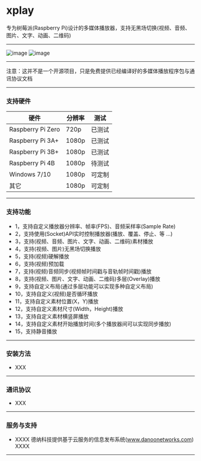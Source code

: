 # xplay

专为树莓派(Raspberry Pi)设计的多媒体播放器，支持无黑场切换(视频、音频、图片、文字、动画、二维码)

---

![image](https://github.com/nulijiabei/xplay/blob/master/images/%E6%A8%AA%E7%AB%96%E5%B1%8F.jpg)
![image](https://github.com/nulijiabei/xplay/blob/master/images/%E5%A4%9A%E5%88%86%E5%B1%8F.gif)

---

注意：这并不是一个开源项目，只是免费提供已经编译好的多媒体播放程序包与通讯协议文档

---
### 支持硬件

| 硬件 | 分辨率 | 测试 |
| --- | --- | --- |
| Raspberry Pi Zero | 720p | 已测试 |
| Raspberry Pi 3A+  | 1080p |已测试 |
| Raspberry Pi 3B+  | 1080p | 已测试 |
| Raspberry Pi 4B   | 1080p | 待测试 |
| Windows 7/10      | 1080p | 可定制 |
| 其它              | 1080p | 可定制 |

---
### 支持功能

* 1，支持自定义播放器分辨率、帧率(FPS)、音频采样率(Sample Rate)
* 2，支持使用(Socket)API实时控制播放器(播放、覆盖、停止、等 ...)
* 3，支持(视频、音频、图片、文字、动画、二维码)素材播放
* 4，支持(视频、图片)无黑场切换播放
* 5，支持(视频)硬解播放
* 6，支持(视频)预加载
* 7，支持(视频)音频同步(视频帧时间戳与音轨帧时间戳)播放
* 8，支持(视频、图片、文字、动画、二维码)多层(Overlay)播放
* 9，支持自定义布局(通过多层功能可以实现多种自定义布局)
* 10，支持自定义(视频)是否循环播放
* 11，支持自定义素材位置(X，Y)播放
* 12，支持自定义素材尺寸(Width，Height)播放
* 13，支持自定义素材横竖屏播放
* 14，支持自定义素材开始播放时间(多个播放器间可以实现同步播放)
* 15，支持静音播放

---
### 安装方法

 * XXX 

---
### 通讯协议

 * XXX

---
### 服务与支持

 * XXXX 德纳科技提供基于云服务的信息发布系统(www.danoonetworks.com) XXXX
 
 ---

